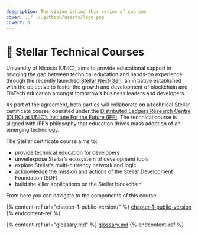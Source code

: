 ```yaml
---
description: The vision behind this series of courses
cover: ../../.gitbook/assets/logo.png
coverY: 0
---
```


# 📒 Stellar Technical Courses

University of Nicosia (UNIC), aims to provide educational support in bridging the gap between technical education and hands-on experience through the recently launched [Stellar Next-Gen](https://stellar.org/foundation/next-gen), an initiative established with the objective to foster the growth and development of blockchain and FinTech education amongst tomorrow’s business leaders and developers. &#x20;

As part of the agreement, both parties will collaborate on a technical Stellar certificate course, operated under the [Distributed Ledgers Research Centre (DLRC) at UNIC’s Institute For the Future (IFF)](https://www.unic.ac.cy/school-of-business/department-of-digital-innovation/dlrc/). The technical course is aligned with IFF’s philosophy that education drives mass adoption of an emerging technology.

The Stellar certificate course aims to:

* provide technical education for developers
* unveilexpose Stellar’s ecosystem of development tools
* explore Stellar’s multi-currency network and logic
* acknowledge the mission and actions of the Stellar Development Foundation (SDF)
* build the killer applications on the Stellar blockchain

From here you can navigate to the components of this course

{% content-ref url="chapter-1-public-version/" %}
[chapter-1-public-version](chapter-1-public-version/)
{% endcontent-ref %}

{% content-ref url="glossary.md" %}
[glossary.md](glossary.md)
{% endcontent-ref %}
